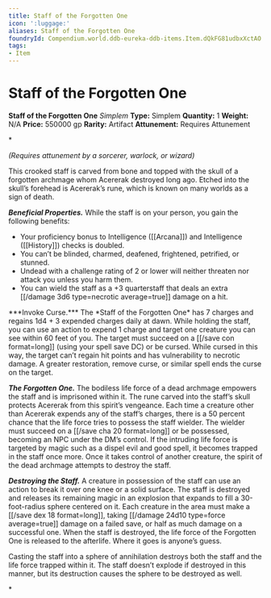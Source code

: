 ```yaml
---
title: Staff of the Forgotten One
icon: ':luggage:'
aliases: Staff of the Forgotten One
foundryId: Compendium.world.ddb-eureka-ddb-items.Item.dQkFG81udbxXctAO
tags:
- Item
---
```


# Staff of the Forgotten One

**Staff of the Forgotten One**
_Simplem_
**Type:** Simplem
**Quantity:** 1
**Weight:** N/A
**Price:** 550000 gp
**Rarity:** Artifact
**Attunement:** Requires Attunement

*<div class="item-attunement"><i>(Requires attunement by a sorcerer, warlock, or wizard)</i><p>This crooked staff is carved from bone and topped with the skull of a forgotten archmage whom Acererak destroyed long ago. Etched into the skull’s forehead is Acererak’s rune, which is known on many worlds as a sign of death.

***Beneficial Properties.*** While the staff is on your person, you gain the following benefits:</p>
* Your proficiency bonus to Intelligence ([[Arcana]]) and Intelligence ([[History]]) checks is doubled.
* You can’t be blinded, charmed, deafened, frightened, petrified, or stunned.
* Undead with a challenge rating of 2 or lower will neither threaten nor attack you unless you harm them.
* You can wield the staff as a +3 quarterstaff that deals an extra  [[/damage 3d6 type=necrotic average=true]] damage on a hit.

<p>***Invoke Curse.*** The *Staff of the Forgotten One* has 7 charges and regains 1d4 + 3 expended charges daily at dawn. While holding the staff, you can use an action to expend 1 charge and target one creature you can see within 60 feet of you. The target must succeed on a [[/save con format=long]] (using your spell save DC) or be cursed. While cursed in this way, the target can’t regain hit points and has vulnerability to necrotic damage. A greater restoration, remove curse, or similar spell ends the curse on the target.

***The Forgotten One.*** The bodiless life force of a dead archmage empowers the staff and is imprisoned within it. The rune carved into the staff’s skull protects Acererak from this spirit’s vengeance. Each time a creature other than Acererak expends any of the staff’s charges, there is a 50 percent chance that the life force tries to possess the staff wielder. The wielder must succeed on a [[/save cha 20 format=long]] or be possessed, becoming an NPC under the DM’s control. If the intruding life force is targeted by magic such as a dispel evil and good spell, it becomes trapped in the staff once more. Once it takes control of another creature, the spirit of the dead archmage attempts to destroy the staff.

***Destroying the Staff.*** A creature in possession of the staff can use an action to break it over one knee or a solid surface. The staff is destroyed and releases its remaining magic in an explosion that expands to fill a 30-foot-radius sphere centered on it. Each creature in the area must make a [[/save dex 18 format=long]], taking  [[/damage 24d10 type=force average=true]] damage on a failed save, or half as much damage on a successful one. When the staff is destroyed, the life force of the Forgotten One is released to the afterlife. Where it goes is anyone’s guess.

Casting the staff into a sphere of annihilation destroys both the staff and the life force trapped within it. The staff doesn’t explode if destroyed in this manner, but its destruction causes the sphere to be destroyed as well.</p>*